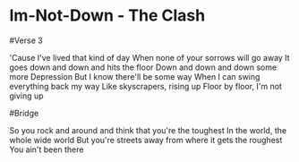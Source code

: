 # Im-Not-Down - The Clash
#Verse 3

'Cause I've lived that kind of day
When none of your sorrows will go away
It goes down and down and hits the floor
Down and down and down some more
Depression
But I know there'll be some way
When I can swing everything back my way
Like skyscrapers, rising up
Floor by floor, I'm not giving up

#Bridge

So you rock and around and think that you're the toughest
In the world, the whole wide world
But you're streets away from where it gets the roughest
You ain't been there
